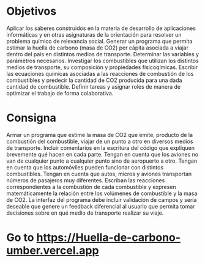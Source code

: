 
# **Objetivos**

Aplicar los saberes construidos en la materia de desarrollo de aplicaciones informáticas y en otras asignaturas de la orientación para resolver un problema químico de relevancia social.
Generar un programa que permita estimar la huella de carbono (masa de CO2) per cápita asociada a viajar dentro del país en distintos medios de transporte.
Determinar las variables y parámetros necesarios.
Investigar los combustibles que utilizan los distintos medios de transporte, su composición y propiedades fisicoqímicas.
Escribir las ecuaciones químicas asociadas a las reacciones de combustión de los combustibles y predecir la cantidad de CO2 producida para una dada cantidad de combustible.
Definir tareas y asignar roles de manera de optimizar el trabajo de forma colaborativa.

# **Consigna**

Armar un programa que estime la masa de CO2 que emite, producto de la combustión del combustible, viajar de un punto a otro en diversos medios de transporte. Incluir comentarios en la escritura del código que expliquen brevemente qué hacen en cada parte.
Tengan en cuenta que los aviones no van de cualquier punto a cualquier punto sino de aeropuerto a otro. Tengan en cuenta que los automóviles pueden funcionar con distintos combustibles. Tengan en cuenta que autos, micros y aviones transportan números de pasajeros muy diferentes.
Escriban las reacciones correspondientes a la combustión de cada combustible y expresen matemáticamente la relación entre los volúmenes de combustible y la masa de CO2.
La interfaz del programa debe incluir validación de campos y sería deseable que genere un feedback diferencial al usuario que permita tomar decisiones sobre en qué medio de transporte realizar su viaje.

# **Go to https://Huella-de-carbono-umber.vercel.app**
